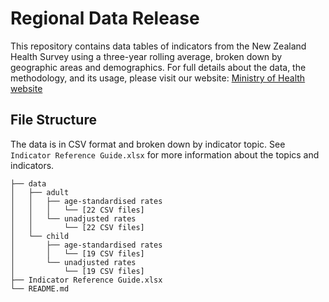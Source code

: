 # Regional Data Release

This repository contains data tables of indicators from the New Zealand Health Survey using a three-year rolling average, broken down by geographic areas and demographics. For full details about the data, the methodology, and its usage, please visit our website: [Ministry of Health website](https://www.example.com)

## File Structure

The data is in CSV format and broken down by indicator topic. See `Indicator Reference Guide.xlsx` for more information about the topics and indicators.

```         
├── data
│   ├── adult
│   │   ├── age-standardised rates
│   │   │   └── [22 CSV files]
│   │   └── unadjusted rates
│   │       └── [22 CSV files]
│   └── child
│       ├── age-standardised rates
│       │   └── [19 CSV files]
│       └── unadjusted rates
│           └── [19 CSV files]
├── Indicator Reference Guide.xlsx
└── README.md
```
